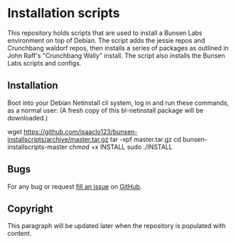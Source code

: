 Installation scripts
====================

This repository holds scripts that are used to install a Bunsen Labs environment on top of Debian. 
The script adds the jessie repos and Crunchbang waldorf repos, 
then installs a series of packages as outlined in John Raff's "Crunchbang Wally" install.
The script also installs the Bunsen Labs scripts and configs.

Installation
------------

Boot into your Debian Netinstall cli system,
log in and run these commands, as a normal user:
(A fresh copy of this bl-netinstall package will be downloaded.)

wget https://github.com/isaaclo123/bunsen-installscripts/archive/master.tar.gz
tar -xpf master.tar.gz
cd bunsen-installscripts-master
chmod +x INSTALL
sudo ./INSTALL

Bugs
----

For any bug or request [fill an issue][bug] on [GitHub][ghp].

  [bug]: https://github.com/BunsenLabs/scripts/issues
  [ghp]: https://github.com/BunsenLabs/scripts

Copyright
---------

This paragraph will be updated later when the repository is populated with
content.
